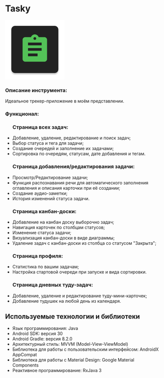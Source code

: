 # Tasky

![Логотип приложения](logo.png)

<h3>Описание инструмента:</h3>
<p>Идеальное трекер-приложение в моём представлении.</p>

<h3>Функционал:</h3>
<ul>
<h3>Страница всех задач:</h3>
<li>Добавление, удаление, редактирование и поиск задач;</li>
<li>Выбор статуса и тега для задачи;</li>
<li>Создание очередей и заполнение их задачами;</li>
<li>Сортировка по очередям, статусам, дате добавления и тегам.</li>

<h3>Страница добавления/редактирования задачи:</h3>
<li>Просмотр/Редактирование задачи;</li>
<li>Функция распознавания речи для автоматического заполнения оглавления и описания карточки при её создании;</li>
<li>Создание аудио-заметки;</li>
<li>История изменений статуса задачи.</li>

<h3>Страница канбан-доски:</h3>
<li>Добавление на канбан доску выборочно задач;</li>
<li>Навигация карточек по столбцам статусов;</li>
<li>Изменение статуса задачи;</li>
<li>Визуализация канбан-доски в виде диаграммы;</li>
<li>Удаление задач с канбан-доски из столбца со статусом "Закрыта";</li>

<h3>Страница профиля:</h3>
<li>Статистика по вашим задачам;</li>
<li>Настройка стартовой очереди при запуске и вида сортировки.</li>
  
<h3>Страница дневных туду-задач:</h3>
<li>Добавление, удаление и редактирование туду-мини-карточек;</li>
<li>Добавление тудушек на любой день из календаря.</li>

</ul>

## Используемые технологии и библиотеки
- Язык программирования: Java
- Android SDK: версия 30
- Android Gradle: версия 8.2.0
- Архитектурный стиль: MVVM (Model-View-ViewModel)
- Библиотека для работы с пользовательским интерфейсом: AndroidX AppCompat
- Библиотека для работы с Material Design: Google Material Components
- Реактивное программирование: RxJava 3
